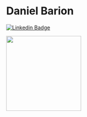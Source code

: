 # Daniel Barion

[![Linkedin Badge](https://img.shields.io/badge/-danielbarion-blue?style=flat-square&logo=Linkedin&logoColor=white&link=https://www.linkedin.com/in/barion/)]([https://www.linkedin.com/in/barion/](https://www.linkedin.com/in/barion/?locale=en_US))


<p>
  <a href="https://www.digitalocean.com/?refcode=0813b3be1161&utm_campaign=Referral_Invite&utm_medium=Referral_Program&utm_source=badge">
    <img src="https://opensource.nyc3.cdn.digitaloceanspaces.com/attribution/assets/PoweredByDO/DO_Powered_by_Badge_blue.svg" width="201px">
  </a>
</p>
